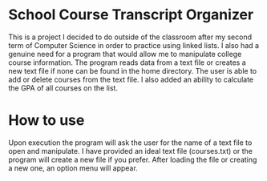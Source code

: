 # School Course Transcript Organizer 

This is a project I decided to do outside of the classroom after my second
term of Computer Science in order to practice using linked lists. I also had 
a genuine need for a program that would allow me to manipulate college course 
information. The program reads data from a text file or creates a new text file 
if none can be found in the home directory. The user is able to add or delete 
courses from the text file. I also added an ability to calculate the GPA of all 
courses on the list.

# How to use

Upon execution the program will ask the user for the name of a text file to open 
and manipulate. I have provided an ideal text file (courses.txt) or the program will
create a new file if you prefer. After loading the file or creating a new one, an 
option menu will appear.
